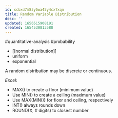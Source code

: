 ```yaml
---
id: scbxd7m83y5wa45y4cx7xqn
title: Random Variable Distribution
desc: ''
updated: 1656515908191
created: 1654530813588
---
```

#quantitative-analysis #probability
- [[normal distribution]]
- uniform
- exponential

A random distribution may be discrete or continuous.

*Excel*:
- MAX() to create a floor (minimum value)
- Use MIN() to create a ceiling (maximum value)
- Use MAX(MIN()) for floor and ceiling, respectively
- INT() always rounds down
- ROUND(X, # digits) to closest number
